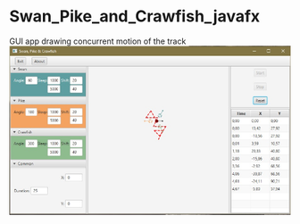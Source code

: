 # Swan_Pike_and_Crawfish_javafx
GUI app drawing concurrent motion of the track
![Interface screenshot](https://github.com/klyukinv/Swan_Pike_and_Crawfish_javafx/blob/master/img/SPC_gui.jpg)
